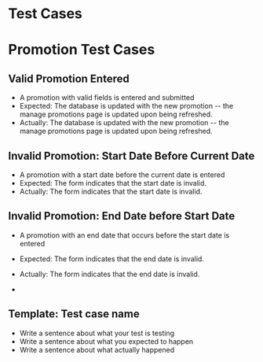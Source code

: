 # Test Cases
# Promotion Test Cases
## Valid Promotion Entered
- A promotion with valid fields is entered and submitted
- Expected: The database is updated with the new promotion -- the manage promotions page is updated upon being refreshed.
- Actually: The database is updated with the new promotion -- the manage promotions page is updated upon being refreshed.
## Invalid Promotion: Start Date Before Current Date
- A promotion with a start date before the current date is entered
- Expected: The form indicates that the start date is invalid.
- Actually: The form indicates that the start date is invalid.
## Invalid Promotion: End Date before Start Date
- A promotion with an end date that occurs before the start date is entered
- Expected: The form indicates that the end date is invalid.
- Actually: The form indicates that the end date is invalid.

 -
## Template: Test case name
- Write a sentence about what your test is testing
- Write a sentence about what you expected to happen
- Write a sentence about what actually happened
